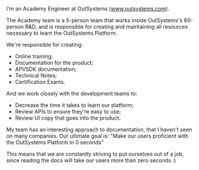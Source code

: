 I'm an Academy Engineer at OutSystems (www.outsystems.com).

The Academy team is a 5-person team that works inside OutSystems's 60-person R&D, and is responsible for creating and maintaining all resources necessary to learn the OutSystems Platform.

We're responsible for creating:
- Online training;
- Documentation for the product;
- API/SDK documentation;
- Technical Notes;
- Certification Exams.

And we work closely with the development teams to:
 - Decrease the time it takes to learn our platform;
 - Review APIs to ensure they're easy to use;
 - Review UI copy that goes into the product.

My team has an interesting approach to documentation, that I haven't seen on many companies. Our ultimate goal is:
"Make our users proficient with the OutSystems Platform in 0 seconds"

This means that we are constantly striving to put ourselves out of a job, since reading the docs will take our users more than zero seconds :)